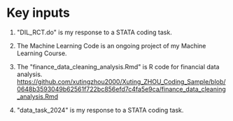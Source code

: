 # Key inputs 


1. "DIL_RCT.do" is my response to a STATA coding task.

1. The Machine Learning Code is an ongoing project of my Machine Learning Course.


1. The "finance_data_cleaning_analysis.Rmd" is R code for financial data analysis.
https://github.com/xutingzhou2000/Xuting_ZHOU_Coding_Sample/blob/0648b3593049b62561f722bc856efd7c4fa5e9ca/finance_data_cleaning_analysis.Rmd

1. "data_task_2024" is my response to a STATA coding task.




